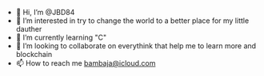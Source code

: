 - 👋 Hi, I’m @JBD84
- 👀 I’m interested in try to change the world to a better place for my little dauther
- 🌱 I’m currently learning "C" 
- 💞️ I’m looking to collaborate on everythink that help me to learn more and blockchain
- 📫 How to reach me bambaja@icloud.com

<!---
JBD84/JBD84 is a ✨ special ✨ repository because its `README.md` (this file) appears on your GitHub profile.
You can click the Preview link to take a look at your changes.
--->
